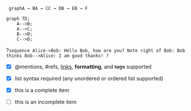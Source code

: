 
``` graphA → BA → CC → DB → EB → F```

```mermaid
graph TD;
    A-->B;
    A-->C;
    B-->D;
    C-->D;
```
?```sequence
Alice->Bob: Hello Bob, how are you?
Note right of Bob: Bob thinks
Bob-->Alice: I am good thanks!
?```


- [x] @mentions, #refs, [links](), **formatting**, and <del>tags</del> supported
- [x] list syntax required (any unordered or ordered list supported)
- [x] this is a complete item
- [ ] this is an incomplete item


